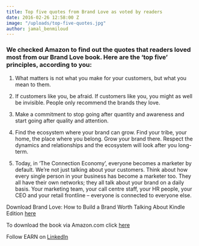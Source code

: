 ```yaml
---
title: Top five quotes from Brand Love as voted by readers
date: 2016-02-26 12:58:00 Z
image: "/uploads/top-five-quotes.jpg"
author: jamal_benmiloud
---
```


### We checked Amazon to find out the quotes that readers loved most from our Brand Love book. Here are the ‘top five’ principles, according to you:

1. What matters is not what you make for your customers, but what you mean to them. 

1. If customers like you, be afraid. If customers like you, you might as well be invisible. People only recommend the brands they love. 

1. Make a commitment to stop going after quantity and awareness and start going after quality and attention. 

1. Find the ecosystem where your brand can grow. Find your tribe, your home, the place where you belong. Grow your brand there. Respect the dynamics and relationships and the ecosystem will look after you long-term. 

1. Today, in ‘The Connection Economy’, everyone becomes a marketer by default. We’re not just talking about your customers. Think about how every single person in your business has become a marketer too. They all have their own networks; they all talk about your brand on a daily basis. Your marketing team, your call centre staff, your HR people, your CEO and your retail frontline – everyone is connected to everyone else. 

Download Brand Love: How to Build a Brand Worth Talking About Kindle Edition [here](http://www.amazon.co.uk/Brand-Love-Build-Worth-Talking/dp/1515201198/ref=sr_1_1?ie=UTF8&qid=1456246417&sr=8-1&keywords=brand+love+book)

To download the book via Amazon.com click [here](http://www.amazon.com/Brand-Love-Build-Worth-Talking-ebook/dp/B00VBPBU1G/ref=sr_1_3?ie=UTF8&qid=1456246435&sr=8-3&keywords=brand+love+book)

Follow EARN on [LinkedIn](https://www.linkedin.com/company-beta/5114446)